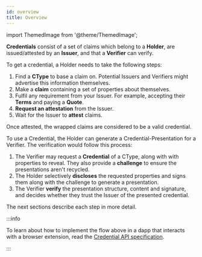 ```yaml
---
id: overview
title: Overview
---
```


import ThemedImage from '@theme/ThemedImage';

**Credentials** consist of a set of claims which belong to a **Holder**, are issued/attested by an **Issuer**, and that a **Verifier** can verify.

<center>
<ThemedImage
  alt="Credential Overview Diagram"
  sources={{
    light: '/img/concepts/credentials/overview.png',
    dark: '/img/concepts/credentials/overview_dark.png'
  }}
/>
</center>

To get a credential, a Holder needs to take the following steps:

1. Find a **CType** to base a claim on. Potential Issuers and Verifiers might advertise this information themselves.
2. Make a **claim** containing a set of properties about themselves.
3. Fulfil any requirement from your Issuer. For example, accepting their **Terms** and paying a **Quote**.
4. **Request an attestation** from the Issuer.
5. Wait for the Issuer to **attest** claims.

Once attested, the wrapped claims are considered to be a valid credential.

To use a Credential, the Holder can generate a Credential-Presentation for a Verifier.
The verification would follow this process:

1. The Verifier may request a **Credential** of a CType, along with with properties to reveal.
They also provide a **challenge** to ensure the presentations aren't recycled.
2. The Holder selectively **discloses** the requested properties and signs them along with the challenge to generate a presentation.
3. The Verifier **verify** the presentation structure, content and signature, and decides whether they trust the Issuer of the presented credential.

The next sections describe each step in more detail.

:::info

To learn about how to implement the flow above in a dapp that interacts with a browser extension, read the [Credential API specification](https://github.com/KILTprotocol/spec-ext-credential-api).

:::
